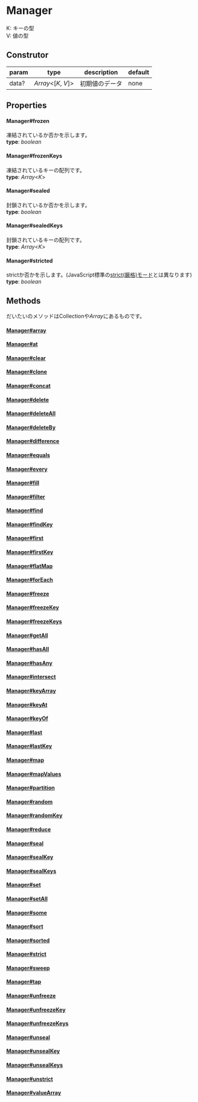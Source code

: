 # Manager
K: キーの型  
V: 値の型

## Construtor 
**param**|**type**|**description**|**default**  
---|---|---|---  
data?|*Array*<[*K*, *V*]>|初期値のデータ|none

## Properties

#### Manager#frozen
凍結されているか否かを示します。  
**type**: *boolean*

#### Manager#frozenKeys
凍結されているキーの配列です。  
**type**: *Array*\<*K*\>

#### Manager#sealed
封鎖されているか否かを示します。  
**type**: *boolean*

#### Manager#sealedKeys
封鎖されているキーの配列です。  
**type**: *Array*\<*K*\>

#### Manager#stricted
strictか否かを示します。(JavaScript標準の[strict(厳格)モード](https://developer.mozilla.org/ja/docs/Web/JavaScript/Reference/Strict_mode)とは異なります)  
**type**: *boolean*

## Methods
だいたいのメソッドはCollectionや*Array*にあるものです。

#### [Manager#array](https://github.com/Mametaro-discord/DataManager/blob/docs/Manager/methods/array.md)

#### [Manager#at](https://github.com/Mametaro-discord/DataManager/blob/docs/Manager/methods/at.md)

#### [Manager#clear](https://github.com/Mametaro-discord/DataManager/blob/docs/Manager/methods/clear.md)

#### [Manager#clone](https://github.com/Mametaro-discord/DataManager/blob/docs/Manager/methods/clone.md)

#### [Manager#concat](https://github.com/Mametaro-discord/DataManager/blob/docs/Manager/methods/concat.md)

#### [Manager#delete](https://github.com/Mametaro-discord/DataManager/blob/docs/Manager/methods/delete.md)

#### [Manager#deleteAll](https://github.com/Mametaro-discord/DataManager/blob/docs/Manager/methods/deleteAll.md)

#### [Manager#deleteBy](https://github.com/Mametaro-discord/DataManager/blob/docs/Manager/methods/deleteBy.md)

#### [Manager#difference](https://github.com/Mametaro-discord/DataManager/blob/docs/Manager/methods/difference.md)

#### [Manager#equals](https://github.com/Mametaro-discord/DataManager/blob/docs/Manager/methods/equals.md)

#### [Manager#every](https://github.com/Mametaro-discord/DataManager/blob/docs/Manager/methods/every.md)

#### [Manager#fill](https://github.com/Mametaro-discord/DataManager/blob/docs/Manager/methods/fill.md)

#### [Manager#filter](https://github.com/Mametaro-discord/DataManager/blob/docs/Manager/methods/filter.md)

#### [Manager#find](https://github.com/Mametaro-discord/DataManager/blob/docs/Manager/methods/find.md)

#### [Manager#findKey](https://github.com/Mametaro-discord/DataManager/blob/docs/Manager/methods/findKey.md)

#### [Manager#first](https://github.com/Mametaro-discord/DataManager/blob/docs/Manager/methods/first.md)

#### [Manager#firstKey](https://github.com/Mametaro-discord/DataManager/blob/docs/Manager/methods/firstKey.md)

#### [Manager#flatMap](https://github.com/Mametaro-discord/DataManager/blob/docs/Manager/methods/flatMap.md)

#### [Manager#forEach](https://github.com/Mametaro-discord/DataManager/blob/docs/Manager/methods/forEach.md)

#### [Manager#freeze](https://github.com/Mametaro-discord/DataManager/blob/docs/Manager/methods/freeze.md)

#### [Manager#freezeKey](https://github.com/Mametaro-discord/DataManager/blob/docs/Manager/methods/freezeKey.md)

#### [Manager#freezeKeys](https://github.com/Mametaro-discord/DataManager/blob/docs/Manager/methods/freezeKeys.md)

#### [Manager#getAll](https://github.com/Mametaro-discord/DataManager/blob/docs/Manager/methods/getAll.md)

#### [Manager#hasAll](https://github.com/Mametaro-discord/DataManager/blob/docs/Manager/methods/hasAll.md)

#### [Manager#hasAny](https://github.com/Mametaro-discord/DataManager/blob/docs/Manager/methods/hasAny.md)

#### [Manager#intersect](https://github.com/Mametaro-discord/DataManager/blob/docs/Manager/methods/intersect.md)

#### [Manager#keyArray](https://github.com/Mametaro-discord/DataManager/blob/docs/Manager/methods/keyArray.md)

#### [Manager#keyAt](https://github.com/Mametaro-discord/DataManager/blob/docs/Manager/methods/keyAt.md)

#### [Manager#keyOf](https://github.com/Mametaro-discord/DataManager/blob/docs/Manager/methods/keyOf.md)

#### [Manager#last](https://github.com/Mametaro-discord/DataManager/blob/docs/Manager/methods/last.md)

#### [Manager#lastKey](https://github.com/Mametaro-discord/DataManager/blob/docs/Manager/methods/lastKey.md)

#### [Manager#map](https://github.com/Mametaro-discord/DataManager/blob/docs/Manager/methods/map.md)

#### [Manager#mapValues](https://github.com/Mametaro-discord/DataManager/blob/docs/Manager/methods/mapValues.md)

#### [Manager#partition](https://github.com/Mametaro-discord/DataManager/blob/docs/Manager/methods/partition.md)

#### [Manager#random](https://github.com/Mametaro-discord/DataManager/blob/docs/Manager/methods/random.md)

#### [Manager#randomKey](https://github.com/Mametaro-discord/DataManager/blob/docs/Manager/methods/randomKey.md)

#### [Manager#reduce](https://github.com/Mametaro-discord/DataManager/blob/docs/Manager/methods/reduce.md)

#### [Manager#seal](https://github.com/Mametaro-discord/DataManager/blob/docs/Manager/methods/seal.md)

#### [Manager#sealKey](https://github.com/Mametaro-discord/DataManager/blob/docs/Manager/methods/sealKey.md)

#### [Manager#sealKeys](https://github.com/Mametaro-discord/DataManager/blob/docs/Manager/methods/sealKeys.md)

#### [Manager#set](https://github.com/Mametaro-discord/DataManager/blob/docs/Manager/methods/set.md)

#### [Manager#setAll](https://github.com/Mametaro-discord/DataManager/blob/docs/Manager/methods/setAll.md)

#### [Manager#some](https://github.com/Mametaro-discord/DataManager/blob/docs/Manager/methods/some.md)

#### [Manager#sort](https://github.com/Mametaro-discord/DataManager/blob/docs/Manager/methods/sort.md)

#### [Manager#sorted](https://github.com/Mametaro-discord/DataManager/blob/docs/Manager/methods/sorted.md)

#### [Manager#strict](https://github.com/Mametaro-discord/DataManager/blob/docs/Manager/methods/strict.md)

#### [Manager#sweep](https://github.com/Mametaro-discord/DataManager/blob/docs/Manager/methods/sweep.md)

#### [Manager#tap](https://github.com/Mametaro-discord/DataManager/blob/docs/Manager/methods/tap.md)

#### [Manager#unfreeze](https://github.com/Mametaro-discord/DataManager/blob/docs/Manager/methods/unfreeze.md)

#### [Manager#unfreezeKey](https://github.com/Mametaro-discord/DataManager/blob/docs/Manager/methods/unfreezeKey.md)

#### [Manager#unfreezeKeys](https://github.com/Mametaro-discord/DataManager/blob/docs/Manager/methods/unfreezeKeys.md)

#### [Manager#unseal](https://github.com/Mametaro-discord/DataManager/blob/docs/Manager/methods/unseal.md)

#### [Manager#unsealKey](https://github.com/Mametaro-discord/DataManager/blob/docs/Manager/methods/unsealKey.md)

#### [Manager#unsealKeys](https://github.com/Mametaro-discord/DataManager/blob/docs/Manager/methods/unsealKeys)

#### [Manager#unstrict](https://github.com/Mametaro-discord/DataManager/blob/docs/Manager/methods/unstrict.md)

#### [Manager#valueArray](https://github.com/Mametaro-discord/DataManager/blob/docs/Manager/methods/valueArray.md)